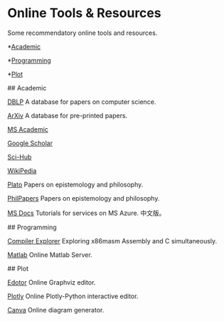 # Online Tools & Resources

Some recommendatory online tools and resources.

*[Academic](#1)

*[Programming](#2)

*[Plot](#3)

<span id = "#1">
## Academic
</span>

[DBLP]( https://dblp.uni-trier.de/ )	A database for papers on computer science.

[ArXiv](https://arxiv.org/search/advanced?advanced=1&terms-0-operator=AND&terms-0-term=&terms-0-field=title&classification-computer_science=y&classification-physics_archives=all&classification-include_cross_list=include&date-filter_by=all_dates&date-year=&date-from_date=&date-to_date=&date-date_type=submitted_date&abstracts=show&size=50&order=-announced_date_first)	A database for pre-printed papers.

[MS Academic](https://academic.microsoft.com/php)	

[Google Scholar](https://scholar.google.com/)

[Sci-Hub](https://mg.scihub.ltd/)

[WikiPedia](https://www.wikipedia.ch/)

[Plato](https://plato.stanford.edu/contents.html) Papers on epistemology and philosophy.

[PhilPapers](https://philpapers.org/) Papers on epistemology and philosophy.

[MS Docs](https://docs.microsoft.com/zh-cn/learn/browse/) Tutorials for services on MS Azure. 中文版。

<span id = "#2">
## Programming 
</span>

[Compiler Explorer](https://godbolt.org/) Exploring x86masm Assembly and C simultaneously.

[Matlab](https://matlab.mathworks.com/) Online Matlab Server.

<span id = "#3">
## Plot
</span>

[Edotor](https://edotor.net/) Online Graphviz editor.

[Plotly](https://chart-studio.plotly.com/create/#/) Online Plotly-Python interactive editor.

[Canva](https://www.canva.com/graphs/) Online diagram generator.






